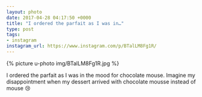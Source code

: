 ```yaml
---
layout: photo
date: 2017-04-28 04:17:50 +0000
title: "I ordered the parfait as I was in…"
type: post
tags:
- instagram
instagram_url: https://www.instagram.com/p/BTalLM8Fg1R/
---
```


{% picture u-photo img/BTalLM8Fg1R.jpg %}

I ordered the parfait as I was in the mood for chocolate mouse. Imagine my disappointment when my dessert arrived with chocolate mousse instead of mouse 😢

